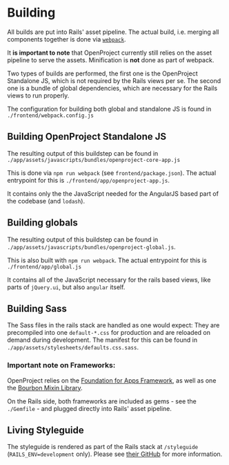 Building
========

All builds are put into Rails' asset pipeline. The actual build, i.e. merging all components together is done via [`webpack`](https://github.com/webpack/webpack).

It __is important to note__ that OpenProject currently still relies on the asset pipeline to serve the assets. Minification is __not__ done as part of webpack.

Two types of builds are performed, the first one is the OpenProject Standalone JS, which is not required by the Rails views per se. The second one is a bundle of global dependencies, which are necessary for the Rails views to run properly.

The configuration for building both global and standalone JS is found in `./frontend/webpack.config.js`

## Building OpenProject Standalone JS

The resulting output of this buildstep can be found in `./app/assets/javascripts/bundles/openproject-core-app.js`

This is done via `npm run webpack` (see `frontend/package.json`). The actual entrypoint for this is `./frontend/app/openproject-app.js`.

It contains only the the JavaScript needed for the AngularJS based part of the codebase (and `lodash`).

## Building globals

The resulting output of this buildstep can be found in `./app/assets/javascripts/bundles/openproject-global.js`. 

This is also built with `npm run webpack`. The actual entrypoint for this is `./frontend/app/global.js`

It contains all of the JavaScript necessary for the rails based views, like parts of `jQuery.ui`, but also `angular` itself.

## Building Sass

The Sass files in the rails stack are handled as one would expect: They are precompiled into one `default-*.css` for production and are reloaded on demand during development. The manifest for this can be found in `./app/assets/stylesheets/defaults.css.sass`.

### Important note on Frameworks:

OpenProject relies on the [Foundation for Apps Framework](http://foundation.zurb.com/apps), as well as one the [Bourbon Mixin Library](http://bourbon.io/). 

On the Rails side, both frameworks are included as gems - see the `./Gemfile` - and plugged directly into Rails' asset pipeline.

## Living Styleguide

The styleguide is rendered as part of the Rails stack at `/styleguide` (`RAILS_ENV=development` only). Please see [their GitHub](https://github.com/livingstyleguide/livingstyleguide) for more information.
